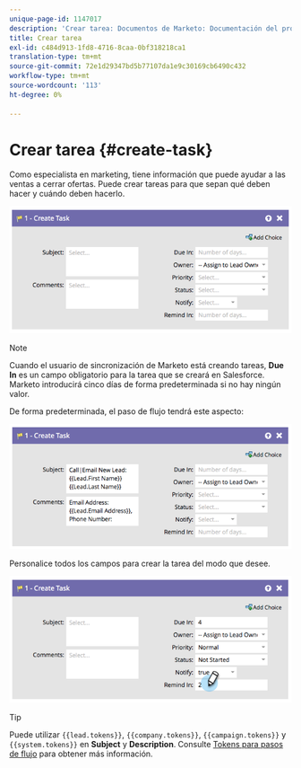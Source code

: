 ```yaml
---
unique-page-id: 1147017
description: 'Crear tarea: Documentos de Marketo: Documentación del producto'
title: Crear tarea
exl-id: c484d913-1fd8-4716-8caa-0bf318218ca1
translation-type: tm+mt
source-git-commit: 72e1d29347bd5b77107da1e9c30169cb6490c432
workflow-type: tm+mt
source-wordcount: '113'
ht-degree: 0%

---
```


# Crear tarea {#create-task}

Como especialista en marketing, tiene información que puede ayudar a las ventas a cerrar ofertas. Puede crear tareas para que sepan qué deben hacer y cuándo deben hacerlo.

![](assets/image2014-9-22-14-3a54-3a46.png)

>[!NOTE]
>
>Cuando el usuario de sincronización de Marketo está creando tareas, **Due In** es un campo obligatorio para la tarea que se creará en Salesforce. Marketo introducirá cinco días de forma predeterminada si no hay ningún valor.

De forma predeterminada, el paso de flujo tendrá este aspecto:

![](assets/image2014-9-22-14-3a54-3a49.png)

Personalice todos los campos para crear la tarea del modo que desee.

![](assets/image2014-9-22-14-3a54-3a52.png)

>[!TIP]
>
>Puede utilizar `{{lead.tokens}}`, `{{company.tokens}}`, `{{campaign.tokens}}` y `{{system.tokens}}` en **Subject** y **Description**. Consulte [Tokens para pasos de flujo](/help/marketo/product-docs/core-marketo-concepts/smart-campaigns/flow-actions/use-tokens-in-flow-steps.md) para obtener más información.
